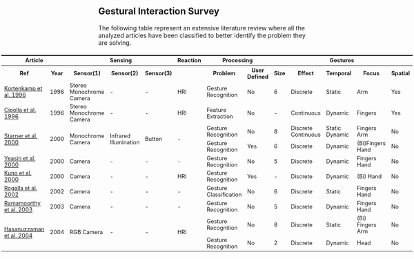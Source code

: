 
## Gestural Interaction Survey 
The following table represent an extensive literature review where all the analyzed articles have been classified to better identify the problem they are solving.


<div  style="width:100%">
<table style="text_align:center;font-size:0.8rem;overflow:visible;display:flex!important;justify-content:center!important;.td{padding:4px!important;}">
  <tr>
    <th colspan="2">Article</th>
    <th colspan="3">Sensing</th>
    <th colspan="1">Reaction</th>
    <th colspan="2">Processing</th>
    <th colspan="5">Gestures</th>
  </tr>
    
  <tr>
    <th>Ref</th>
    <th>Year</th>
    <th>Sensor(1)</th>
    <th>Sensor(2)</th>
    <th>Sensor(3)</th>
    <th></th>
    <th>Problem</th>
    <th>User Defined</th>
    <th>Size</th>
    <th>Effect</th>
    <th>Temporal</th>
    <th>Focus</th>
    <th>Spatial</th>
  </tr>
  <tr>
    <td> <a href="https://www.aaai.org/Library/AAAI/1996/aaai96-136.php"> Kortenkamp et al. 1996 </a> </td>
    <td> 1996 </td>
    <td> Stereo Monochrome Camera</td>
    <td> - </td>
    <td> - </td>
    <td> HRI </td>
    <td> Gesture Recognition </td>
    <td> No </td>
    <td> 6 </td>
    <td> Discrete </td>
    <td> Static </td>
    <td> Arm </td>
    <td> Yes </td>  
  </tr>

  <tr>
    <td>  <a href="https://www.sciencedirect.com/science/article/pii/026288569684056X"> Cipolla et al. 1996 </a> </td>
    <td> 1996 </td>
    <td> Stereo Monochrome Camera</td>
    <td> - </td>
    <td> - </td>
    <td> HRI </td>
    <td> Feature Extraction </td>
    <td> No </td>
    <td> - </td>
    <td> Continuous </td>
    <td> Dynamic </td>
    <td> Fingers </td>
    <td> Yes </td>  
  </tr>

  <tr>
    <td rowspan="2"> <a href="https://ieeexplore.ieee.org/document/888469"> Starner et al. 2000 </a> </td>
    <td rowspan="2"> 2000 </td>
    <td rowspan="2"> Monochrome Camera</td>
    <td rowspan="2"> Infrared Illumination</td>
    <td rowspan="2"> Button </td>
    <td rowspan="2"> - </td>
    <td> Gesture Recognition </td>
    <td> No </td>
    <td> 8 </td>
    <td> Discrete Continuous </td>
    <td> Static Dynamic </td>
    <td> Fingers Arm </td>
    <td> No </td>  
  </tr>

  <tr>
    <td> Gesture Recognition </td>
    <td> Yes </td>
    <td> 6 </td>
    <td> Discrete </td>
    <td> Dynamic </td>
    <td> (Bi)Fingers Hand </td>
    <td> No </td>  
  </tr>

  <tr>
    <td> <a href="https://www.sciencedirect.com/science/article/pii/S0031320399001752"> Yeasin et al. 2000 </a> </td>
    <td> 2000 </td>
    <td> Camera</td>
    <td> - </td>
    <td> - </td>
    <td> - </td>
    <td> Gesture Recognition </td>
    <td> No </td>
    <td> 5 </td>
    <td> Discrete </td>
    <td> Dynamic </td>
    <td> Fingers Hand </td>
    <td> No </td>  
  </tr>

  <tr>
    <td> <a href="https://ieeexplore.ieee.org/document/903007"> Kuno et al. 2000 </a> </td>
    <td> 2000 </td>
    <td> Camera</td>
    <td> - </td>
    <td> - </td>
    <td> HRI </td>
    <td> Gesture Recognition </td>
    <td> Yes </td>
    <td> - </td>
    <td> Discrete </td>
    <td> Dynamic </td>
    <td> (Bi) Hand </td>
    <td> No </td>  
  </tr>

  <tr>
    <td> <a href="https://ieeexplore.ieee.org/document/1045664"> Rogalla et al. 2002 </a> </td>
    <td> 2002 </td>
    <td> Camera</td>
    <td> - </td>
    <td> - </td>
    <td> - </td>
    <td> Gesture Classification </td>
    <td> No </td>
    <td> 6 </td>
    <td> Discrete </td>
    <td> Static </td>
    <td> Fingers Hand </td>
    <td> No </td>  
  </tr>

  <tr>
    <td> <a href="https://www.sciencedirect.com/science/article/pii/S0031320303000426"> Ramamoorthy et al. 2003 </a> </td>
    <td> 2003 </td>
    <td> Camera</td>
    <td> - </td>
    <td> - </td>
    <td> - </td>
    <td> Gesture Recognition </td>
    <td> No </td>
    <td> 5 </td>
    <td> Discrete </td>
    <td> Dynamic </td>
    <td> Fingers Hand </td>
    <td> No </td>  
  </tr>

  <tr>
    <td rowspan="2"> <a href="https://ieeexplore.ieee.org/document/1521814"> Hasanuzzaman et al. 2004 </a> </td>
    <td rowspan="2"> 2004 </td>
    <td rowspan="2"> RGB Camera</td>
    <td rowspan="2"> - </td>
    <td rowspan="2"> - </td>
    <td rowspan="2"> HRI </td>
    <td> Gesture Recognition </td>
    <td> No </td>
    <td> 8 </td>
    <td> Discrete </td>
    <td> Static </td>
    <td> (Bi) Fingers Arm </td>
    <td> No </td>  
  </tr>

  <tr>
    <td> Gesture Recognition </td>
    <td> No </td>
    <td> 2 </td>
    <td> Discrete </td>
    <td> Dynamic </td>
    <td> Head </td>
    <td> No </td>  
  </tr>
</table>
</div>

